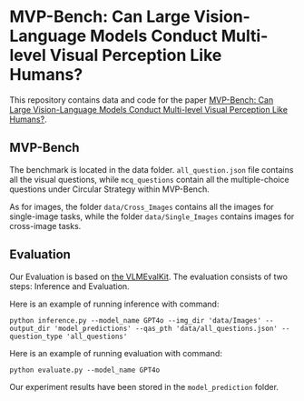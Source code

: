 # MVP-Bench: Can Large Vision-Language Models Conduct Multi-level Visual Perception Like Humans?

This repository contains data and code for the paper [MVP-Bench: Can Large Vision-Language Models Conduct Multi-level Visual Perception Like Humans?](). 

## MVP-Bench

The benchmark is located in the data folder. `all_question.json` file contains all the visual questions, while `mcq_questions` contain all the multiple-choice questions under Circular Strategy within MVP-Bench.

As for images, the folder `data/Cross_Images` contains all the images for single-image tasks, while the folder `data/Single_Images` contains images for cross-image tasks.

## Evaluation

Our Evaluation is based on [the VLMEvalKit](https://github.com/open-compass/VLMEvalKit). The evaluation consists of two steps: Inference and Evaluation.

Here is an example of running inference with command:
```shell
python inference.py --model_name GPT4o --img_dir 'data/Images' --output_dir 'model_predictions' --qas_pth 'data/all_questions.json' --question_type 'all_questions'
```

Here is an example of running evaluation with command:
```shell
python evaluate.py --model_name GPT4o
```

Our experiment results have been stored in the `model_prediction` folder.